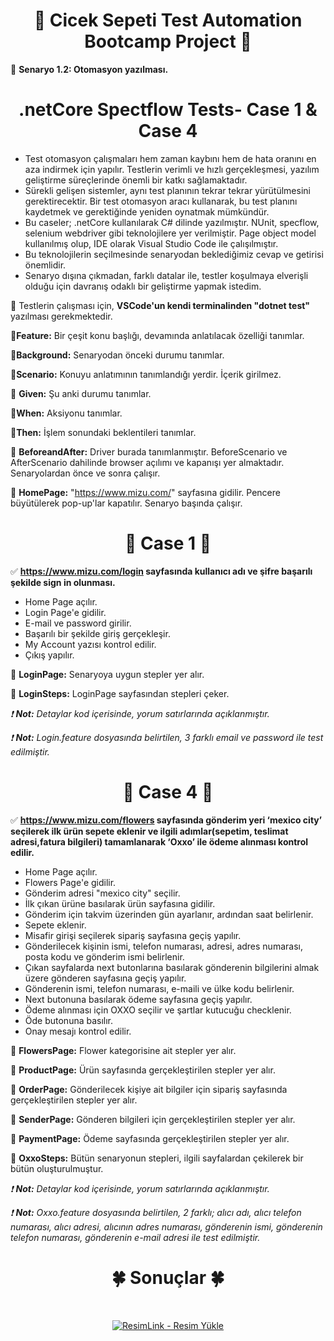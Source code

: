 <div align ="center">   
    
# :hibiscus: Cicek Sepeti Test Automation Bootcamp Project :hibiscus: 

</div>

:pushpin: **Senaryo 1.2: Otomasyon yazılması.**
&nbsp;

<div align ="center">
  
# .netCore Spectflow Tests- Case 1 & Case 4 
</div align ="center">


- Test otomasyon çalışmaları hem zaman kaybını hem de hata oranını en aza indirmek için  yapılır. Testlerin verimli 
ve hızlı gerçekleşmesi, yazılım geliştirme süreçlerinde önemli bir katkı sağlamaktadır. 
- Sürekli gelişen sistemler, aynı test planının tekrar tekrar yürütülmesini gerektirecektir. Bir test otomasyon aracı kullanarak, bu test planını kaydetmek ve gerektiğinde yeniden oynatmak mümkündür.
- Bu caseler; .netCore kullanılarak C# dilinde yazılmıştır. NUnit, specflow, selenium webdriver gibi teknolojilere yer verilmiştir. Page object model kullanılmış olup, IDE olarak Visual Studio Code ile çalışılmıştır. 
- Bu teknolojilerin seçilmesinde senaryodan beklediğimiz cevap ve getirisi önemlidir.
- Senaryo dışına çıkmadan, farklı datalar ile, testler koşulmaya elverişli olduğu için davranış odaklı bir geliştirme yapmak istedim.
&nbsp;

:fish_cake: Testlerin çalışması için, **VSCode'un kendi terminalinden "dotnet test"** yazılması gerekmektedir.
&nbsp;

:fish_cake:**Feature:** Bir çeşit konu başlığı, devamında anlatılacak özelliği tanımlar.
&nbsp;

:fish_cake:**Background:** Senaryodan önceki durumu tanımlar.
&nbsp;

:fish_cake:**Scenario:** Konuyu anlatımının tanımlandığı yerdir. İçerik girilmez.
&nbsp;

:fish_cake: **Given:** Şu anki durumu tanımlar.
&nbsp;

:fish_cake:**When:** Aksiyonu tanımlar.
&nbsp;

:fish_cake:**Then:** İşlem sonundaki beklentileri tanımlar.
&nbsp;

:fish_cake: **BeforeandAfter:** Driver burada tanımlanmıştır. BeforeScenario ve AfterScenario dahilinde browser açılımı ve kapanışı yer almaktadır. Senaryolardan önce ve sonra çalışır.
&nbsp;

:fish_cake: **HomePage:** "https://www.mizu.com/" sayfasına gidilir. Pencere büyütülerek pop-up'lar kapatılır. Senaryo başında çalışır.
&nbsp;

<div align ="center">
  
# :dart: Case 1 :dart:
</div align ="center">

:white_check_mark: **https://www.mizu.com/login sayfasında kullanıcı adı ve şifre başarılı şekilde sign in olunması.**
&nbsp;

- Home Page açılır.
- Login Page'e gidilir.
- E-mail ve password girilir.
- Başarılı bir şekilde giriş gerçekleşir. 
- My Account yazısı kontrol edilir.
- Çıkış yapılır.
&nbsp;

:fish_cake: **LoginPage:** Senaryoya uygun stepler yer alır.
&nbsp;

:fish_cake: **LoginSteps:** LoginPage sayfasından stepleri çeker.
&nbsp;

*:exclamation: **Not:** Detaylar kod içerisinde, yorum satırlarında açıklanmıştır.*
&nbsp;

*:exclamation: **Not:** Login.feature dosyasında belirtilen, 3 farklı email ve password ile test edilmiştir.*
&nbsp;

<div align ="center">
  
# :dart: Case 4 :dart:
</div align ="center">

:white_check_mark: **https://www.mizu.com/flowers sayfasında gönderim yeri ‘mexico city’ seçilerek ilk ürün sepete eklenir ve ilgili adımlar(sepetim, teslimat adresi,fatura bilgileri) tamamlanarak ‘Oxxo’ ile ödeme alınması kontrol edilir.**
&nbsp;

- Home Page açılır.
- Flowers Page'e gidilir.
- Gönderim adresi "mexico city" seçilir.
- İlk çıkan ürüne basılarak ürün sayfasına gidilir.
- Gönderim için takvim üzerinden gün ayarlanır, ardından saat belirlenir.
- Sepete eklenir.
- Misafir girişi seçilerek sipariş sayfasına geçiş yapılır.
- Gönderilecek kişinin ismi, telefon numarası, adresi, adres numarası, posta kodu ve gönderim ismi belirlenir.
- Çıkan sayfalarda next butonlarına basılarak gönderenin bilgilerini almak üzere gönderen sayfasına geçiş yapılır.
- Gönderenin ismi, telefon numarası, e-maili ve ülke kodu belirlenir.
- Next butonuna basılarak ödeme sayfasına geçiş yapılır.
- Ödeme alınması için OXXO seçilir ve şartlar kutucuğu checklenir.
- Öde butonuna basılır.
- Onay mesajı kontrol edilir.
&nbsp;

:fish_cake: **FlowersPage:** Flower kategorisine ait stepler yer alır.
&nbsp;

:fish_cake: **ProductPage:** Ürün sayfasında gerçekleştirilen stepler yer alır.
&nbsp;

:fish_cake: **OrderPage:** Gönderilecek kişiye ait bilgiler için sipariş sayfasında gerçekleştirilen stepler yer alır.
&nbsp;

:fish_cake: **SenderPage:** Gönderen bilgileri için gerçekleştirilen stepler yer alır.
&nbsp;

:fish_cake: **PaymentPage:** Ödeme sayfasında gerçekleştirilen stepler yer alır.
&nbsp;

:fish_cake: **OxxoSteps:** Bütün senaryonun stepleri, ilgili sayfalardan çekilerek bir bütün oluşturulmuştur.
&nbsp;

*:exclamation: **Not:** Detaylar kod içerisinde, yorum satırlarında açıklanmıştır.*
&nbsp;

*:exclamation: **Not:** Oxxo.feature dosyasında belirtilen, 2 farklı; alıcı adı, alıcı telefon numarası, alıcı adresi, alıcının adres numarası, gönderenin ismi, gönderenin telefon numarası, gönderenin e-mail adresi ile test edilmiştir.*
&nbsp;

<div align ="center">
  
  # :four_leaf_clover: Sonuçlar :four_leaf_clover:
  &nbsp;
  
<a href="https://resimlink.com/o4HAaC" title="ResimLink - Resim Yükle"><img src="https://r.resimlink.com/o4HAaC.jpg" title="ResimLink - Resim Yükle" alt="ResimLink - Resim Yükle"></a>
</div align ="center">

